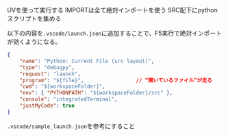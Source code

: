 UVを使って実行する
IMPORTは全て絶対インポートを使う
SRC配下にpythonスクリプトを集める

以下の内容を`.vscode/launch.json`に追加することで、F5実行で絶対インポートが効くようになる。
```json
{
    "name": "Python: Current File (src layout)",
    "type": "debugpy",
    "request": "launch",
    "program": "${file}",                 // “開いているファイル”が走る
    "cwd": "${workspaceFolder}",
    "env": { "PYTHONPATH": "${workspaceFolder}/src" },
    "console": "integratedTerminal",
    "justMyCode": true
}
```
`.vscode/sample_launch.json`を参考にすること
